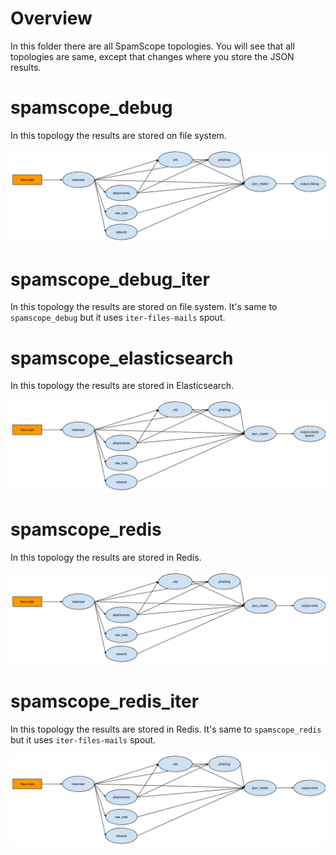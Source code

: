 # Overview
In this folder there are all SpamScope topologies.
You will see that all topologies are same, except that changes where you store the JSON results.

# spamscope_debug
In this topology the results are stored on file system. 

![Schema spamscope_debug](../docs/images/schema_spamscope_debug.png?raw=true "Schema spamscope_debug")

# spamscope_debug_iter
In this topology the results are stored on file system. It's same to `spamscope_debug` but it uses `iter-files-mails` spout.

# spamscope_elasticsearch
In this topology the results are stored in Elasticsearch. 

![Schema spamscope_elasticsearch](../docs/images/schema_spamscope_elasticsearch.png?raw=true "Schema spamscope_elasticsearch")

# spamscope_redis
In this topology the results are stored in Redis. 

![Schema spamscope_redis](../docs/images/schema_spamscope_redis.png?raw=true "Schema spamscope_redis")

# spamscope_redis_iter
In this topology the results are stored in Redis. It's same to `spamscope_redis` but it uses `iter-files-mails` spout.

![Schema spamscope_redis](../docs/images/schema_spamscope_redis.png?raw=true "Schema spamscope_redis")